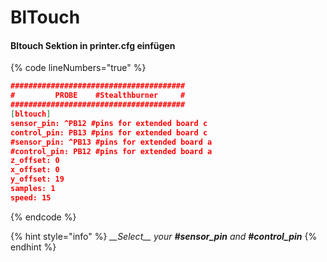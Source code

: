 # BlTouch

#### **Bltouch Sektion in printer.cfg einfügen**

{% code lineNumbers="true" %}
```json
#######################################
#         PROBE    #Stealthburner     #    
#######################################
[bltouch]
sensor_pin: ^PB12 #pins for extended board c 
control_pin: PB13 #pins for extended board c
#sensor_pin: ^PB13 #pins for extended board a 
#control_pin: PB12 #pins for extended board a
z_offset: 0
x_offset: 0
y_offset: 19
samples: 1
speed: 15
```
{% endcode %}

{% hint style="info" %}
_\_\_Select\_\_  your **#sensor\_pin** and **#control\_pin**_
{% endhint %}
